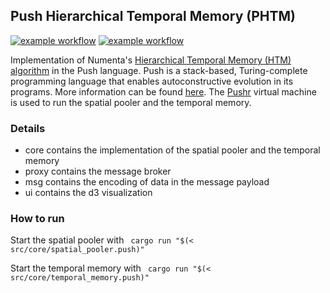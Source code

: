 ## Push Hierarchical Temporal Memory (PHTM)

[![example workflow](https://github.com/johker/phtm/blob/master/.github/workflows/rust.yml/badge.svg)](https://github.com/johker/phtm/blob/master/.github/workflows/rust.yml)
[![example workflow](https://github.com/johker/phtm/blob/master/.github/workflows/node.js.yml/badge.svg)](https://github.com/npm/johker/phtm/blob/master/.github/workflows/node.js.yml)

Implementation of Numenta's [Hierarchical Temporal Memory (HTM) algorithm](https://numenta.com/resources/biological-and-machine-intelligence/) in the 
Push language. Push is a stack-based, Turing-complete programming language that enables autoconstructive evolution in its programs.
More information can be found [here](http://faculty.hampshire.edu/lspector/push.html). The [Pushr](https://github.com/johker/pushr) virtual machine is used to run the spatial pooler and the temporal memory. 


### Details

- core contains the implementation of the spatial pooler and the temporal memory
- proxy contains the message broker
- msg contains the encoding of data in the message payload
- ui contains the d3 visualization

### How to run

Start the spatial pooler with
```  cargo run "$(< src/core/spatial_pooler.push)" ```

Start the temporal memory with
```  cargo run "$(< src/core/temporal_memory.push)" ```

